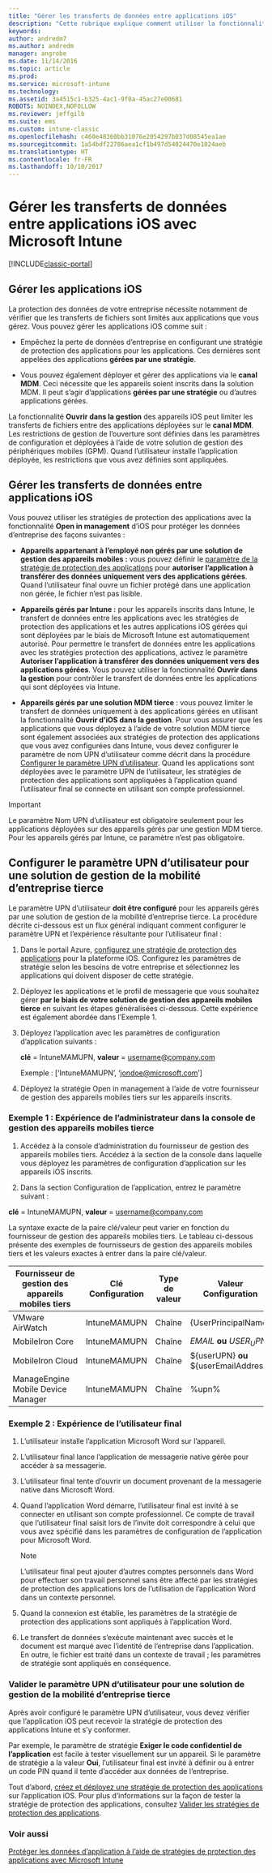 ```yaml
---
title: "Gérer les transferts de données entre applications iOS"
description: "Cette rubrique explique comment utiliser la fonctionnalité iOS Open In et les stratégies de gestion des applications mobiles pour gérer les transferts de données entre applications."
keywords: 
author: andredm7
ms.author: andredm
manager: angrobe
ms.date: 11/14/2016
ms.topic: article
ms.prod: 
ms.service: microsoft-intune
ms.technology: 
ms.assetid: 3a4515c1-b325-4ac1-9f0a-45ac27e00681
ROBOTS: NOINDEX,NOFOLLOW
ms.reviewer: jeffgilb
ms.suite: ems
ms.custom: intune-classic
ms.openlocfilehash: c460e48360bb31076e2054297b037d08545ea1ae
ms.sourcegitcommit: 1a54bdf22786aea1cf1b497d54024470e1024aeb
ms.translationtype: HT
ms.contentlocale: fr-FR
ms.lasthandoff: 10/10/2017
---
```

# <a name="manage-data-transfer-between-ios-apps-with-microsoft-intune"></a>Gérer les transferts de données entre applications iOS avec Microsoft Intune

[!INCLUDE[classic-portal](../includes/classic-portal.md)]

## <a name="manage-ios-apps"></a>Gérer les applications iOS
La protection des données de votre entreprise nécessite notamment de vérifier que les transferts de fichiers sont limités aux applications que vous gérez.  Vous pouvez gérer les applications iOS comme suit :

-   Empêchez la perte de données d’entreprise en configurant une stratégie de protection des applications pour les applications. Ces dernières sont appelées des applications **gérées par une stratégie**.

-   Vous pouvez également déployer et gérer des applications via le **canal MDM**.  Ceci nécessite que les appareils soient inscrits dans la solution MDM. Il peut s’agir d’applications **gérées par une stratégie** ou d’autres applications gérées.

La fonctionnalité **Ouvrir dans la gestion** des appareils iOS peut limiter les transferts de fichiers entre des applications déployées sur le **canal MDM**. Les restrictions de gestion de l’ouverture sont définies dans les paramètres de configuration et déployées à l’aide de votre solution de gestion des périphériques mobiles (GPM).  Quand l’utilisateur installe l’application déployée, les restrictions que vous avez définies sont appliquées.

##  <a name="manage-data-transfer-between-ios-apps"></a>Gérer les transferts de données entre applications iOS
Vous pouvez utiliser les stratégies de protection des applications avec la fonctionnalité **Open in management** d’iOS pour protéger les données d’entreprise des façons suivantes :

-   **Appareils appartenant à l’employé non gérés par une solution de gestion des appareils mobiles :** vous pouvez définir le [paramètre de la stratégie de protection des applications](create-and-deploy-mobile-app-management-policies-with-microsoft-intune.md) pour **autoriser l’application à transférer des données uniquement vers des applications gérées**. Quand l’utilisateur final ouvre un fichier protégé dans une application non gérée, le fichier n’est pas lisible.

-   **Appareils gérés par Intune :** pour les appareils inscrits dans Intune, le transfert de données entre les applications avec les stratégies de protection des applications et les autres applications iOS gérées qui sont déployées par le biais de Microsoft Intune est automatiquement autorisé. Pour permettre le transfert de données entre les applications avec les stratégies protection des applications, activez le paramètre **Autoriser l’application à transférer des données uniquement vers des applications gérées**. Vous pouvez utiliser la fonctionnalité **Ouvrir dans la gestion** pour contrôler le transfert de données entre les applications qui sont déployées via Intune.   

-   **Appareils gérés par une solution MDM tierce** : vous pouvez limiter le transfert de données uniquement à des applications gérées en utilisant la fonctionnalité **Ouvrir d’iOS dans la gestion**.
Pour vous assurer que les applications que vous déployez à l’aide de votre solution MDM tierce sont également associées aux stratégies de protection des applications que vous avez configurées dans Intune, vous devez configurer le paramètre de nom UPN d’utilisateur comme décrit dans la procédure [Configurer le paramètre UPN d’utilisateur](#configure-user-upn-setting-for-third-party-emm).  Quand les applications sont déployées avec le paramètre UPN de l’utilisateur, les stratégies de protection des applications sont appliquées à l’application quand l’utilisateur final se connecte en utilisant son compte professionnel.

> [!IMPORTANT]
> Le paramètre Nom UPN d’utilisateur est obligatoire seulement pour les applications déployées sur des appareils gérés par une gestion MDM tierce.  Pour les appareils gérés par Intune, ce paramètre n’est pas obligatoire.

## <a name="configure-user-upn-setting-for-third-party-emm"></a>Configurer le paramètre UPN d’utilisateur pour une solution de gestion de la mobilité d’entreprise tierce
Le paramètre UPN d’utilisateur **doit être configuré** pour les appareils gérés par une solution de gestion de la mobilité d’entreprise tierce. La procédure décrite ci-dessous est un flux général indiquant comment configurer le paramètre UPN et l’expérience résultante pour l’utilisateur final :


1.  Dans le portail Azure, [configurez une stratégie de protection des applications](create-and-deploy-mobile-app-management-policies-with-microsoft-intune.md) pour la plateforme iOS. Configurez les paramètres de stratégie selon les besoins de votre entreprise et sélectionnez les applications qui doivent disposer de cette stratégie.

2.  Déployez les applications et le profil de messagerie que vous souhaitez gérer **par le biais de votre solution de gestion des appareils mobiles tierce** en suivant les étapes généralisées ci-dessous. Cette expérience est également abordée dans l’Exemple 1.

  1.  Déployez l’application avec les paramètres de configuration d’application suivants :

      **clé** = IntuneMAMUPN,  **valeur** = <username@company.com>

      Exemple : [‘IntuneMAMUPN’, ‘jondoe@microsoft.com’]

  2.  Déployez la stratégie Open in management à l’aide de votre fournisseur de gestion des appareils mobiles tiers sur les appareils inscrits.


### <a name="example-1-admin-experience-in-third-party-mdm-console"></a>Exemple 1 : Expérience de l’administrateur dans la console de gestion des appareils mobiles tierce

1. Accédez à la console d’administration du fournisseur de gestion des appareils mobiles tiers. Accédez à la section de la console dans laquelle vous déployez les paramètres de configuration d’application sur les appareils iOS inscrits.

2. Dans la section Configuration de l’application, entrez le paramètre suivant :

  **clé** = IntuneMAMUPN,  **valeur** = <username@company.com>

  La syntaxe exacte de la paire clé/valeur peut varier en fonction du fournisseur de gestion des appareils mobiles tiers. Le tableau ci-dessous présente des exemples de fournisseurs de gestion des appareils mobiles tiers et les valeurs exactes à entrer dans la paire clé/valeur.

|Fournisseur de gestion des appareils mobiles tiers| Clé Configuration | Type de valeur | Valeur Configuration|
| ------- | ---- | ---- | ---- |
| VMware AirWatch | IntuneMAMUPN | Chaîne | {UserPrincipalName}|
| MobileIron Core | IntuneMAMUPN | Chaîne | $EMAIL$ **ou** $USER_UPN$ |
| MobileIron Cloud | IntuneMAMUPN | Chaîne | ${userUPN} **ou** ${userEmailAddress} |
| ManageEngine Mobile Device Manager | IntuneMAMUPN | Chaîne | %upn% |

### <a name="example-2-end-user-experience"></a>Exemple 2 : Expérience de l’utilisateur final

1.  L’utilisateur installe l’application Microsoft Word sur l’appareil.

2.  L’utilisateur final lance l’application de messagerie native gérée pour accéder à sa messagerie.

3.  L’utilisateur final tente d’ouvrir un document provenant de la messagerie native dans Microsoft Word.

4.  Quand l’application Word démarre, l’utilisateur final est invité à se connecter en utilisant son compte professionnel.  Ce compte de travail que l’utilisateur final saisit lors de l’invite doit correspondre à celui que vous avez spécifié dans les paramètres de configuration de l’application pour Microsoft Word.

    > [!NOTE]
    > L’utilisateur final peut ajouter d’autres comptes personnels dans Word pour effectuer son travail personnel sans être affecté par les stratégies de protection des applications lors de l’utilisation de l’application Word dans un contexte personnel.

5.  Quand la connexion est établie, les paramètres de la stratégie de protection des applications sont appliqués à l’application Word.

6.  Le transfert de données s’exécute maintenant avec succès et le document est marqué avec l’identité de l’entreprise dans l’application. En outre, le fichier est traité dans un contexte de travail ; les paramètres de stratégie sont appliqués en conséquence.

### <a name="validate-user-upn-setting-for-third-party-emm"></a>Valider le paramètre UPN d’utilisateur pour une solution de gestion de la mobilité d’entreprise tierce

Après avoir configuré le paramètre UPN d’utilisateur, vous devez vérifier que l’application iOS peut recevoir la stratégie de protection des applications Intune et s’y conformer.

Par exemple, le paramètre de stratégie **Exiger le code confidentiel de l’application** est facile à tester visuellement sur un appareil. Si le paramètre de stratégie a la valeur **Oui**, l’utilisateur final est invité à définir ou à entrer un code PIN quand il tente d’accéder aux données de l’entreprise.

Tout d’abord, [créez et déployez une stratégie de protection des applications](create-and-deploy-mobile-app-management-policies-with-microsoft-intune.md) sur l’application iOS. Pour plus d’informations sur la façon de tester la stratégie de protection des applications, consultez [Valider les stratégies de protection des applications](validate-mobile-application-management.md).



### <a name="see-also"></a>Voir aussi
[Protéger les données d’application à l’aide de stratégies de protection des applications avec Microsoft Intune](protect-app-data-using-mobile-app-management-policies-with-microsoft-intune.md)
